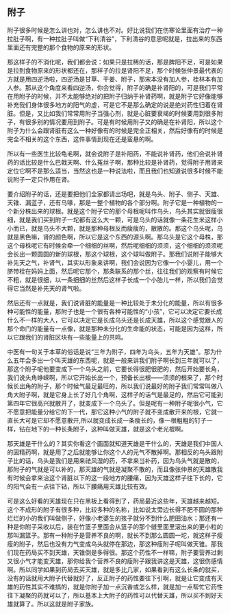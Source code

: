## 附子

附子很多时候是怎么讲也对，怎么讲也不对。好比说我们在伤寒论里面有治疗一种拉肚子啊，有一种拉肚子叫做“下利清谷”，下利清谷的意思呢就是，拉出来的东西里面还有完整的那个食物的原来的形状。

那这样子的不消化呢，我们都会说：如果只是拉稀的话，那是脾阳不足，可是如果是拉到食物原来的形状都还在，那样子的拉是肾阳不足，那个时候张仲景最代表的方就是用四逆汤啦，四逆汤是甘草、干姜、附子，那宋本没有加人参，桂林本有加人参。那从这个角度来看四逆汤，你会觉得，附子的确是补肾阳的，可是我们平常在用附子的时候，并不太能够绝对的把附子归纳于补肾药啊，就是附子它好像能够补充我们身体很多地方的阳气的虚，可是它不是那么确定的说是绝对药性归着在肾脏。但是，又比如我们常常用附子当强心剂，就是心脏要衰竭的时候要用到很多附子，有很多别的情况要用到附子。可是有时候用附子又的确是在补肾阳，所以这个附子为什么会跟肾脏有这么一种好像有的时候是完全正相关，然后好像有的时候是完全不相关的这个东西，这件事情到现在还是蛮悬的啊。

所以有一些医生比较龟毛啊，就会说附子是补阳药，不能说补肾药，他们会说补肾药的话比较是什么巴戟天啊、什么菟丝子啊，那种比较是补肾药，觉得附子用肾来定位它啊不是那么适当，当然这也是一种说法啦，而且我们也知道说很多时候不能说附子一定只作用在肾。

要介绍附子的话，还是要把他们全家都请出场吧，就是乌头、附子、侧子、天雄、天锥、漏蓝子，还有乌喙，那是一整个植物的各个部分啊。附子它是一种植物的一个新分株出来的球根。就是这个附子它的那个母根呢叫作乌头，乌头其实就很瘦很细，就是我们买到附子一坨都有这么大一颗，可是乌头的话就像一条花生米这样小小而已，就是乌头不大颗，就是那种母根反而瘦瘦的，散散的。那这个乌头呢，乌就是黑色嘛，肾的颜色啊，所以它是这个东西的源头啊。那乌头是它这个母株，那这个母株呢它有时候会牵一个细细的丝啊，然后呢细细的须须，这个细细的须须呢会长出一颗圆圆的新的球根，那这个球根，这个球叫做附子。那我们说附子能够大补先天之气，补肾气，其实以形象来讲啊，我们会说因为它像一个小婴儿，用一个脐带栓在妈妈上面，然后呢它那个，那条联系的那个丝，往往我们的观察有时候它不粗，就是很细，以一条细细的丝然后这样子长成一个小胎儿一样，所以我们会觉得它当然是补先天的肾气啦。

然后还有一点就是，我们说肾脏的能量是一种比较处于未分化的能量，所以有很多种可能性的能量，那附子也是一个很有各种可能性的“小孩”，它可以决定它要长成什么不一样的大人，它可以决定它是长成乌头还是长成天雄，所以这个感觉跟人的那个命门的能量有一点像，就是那种未分化的生命能的状态，可能是因为这样，所以它跟我们的肾脏区块有一些能量上的共鸣。

中医有一句关于本草的俗话是说“三年为附子，四年为乌头，五年为天雄”。那为什么五年会多出一个叫天雄的东西呢，就是一般来讲我们附子啊长到三年就可以了，那这个附子呢他要变成下一个乌头之前，它要长得很肥很肥的，然后开始要长角，我们说头角峥嵘啊，所以它开始长出一个，预备长出根——须须的根来了，那个时候长出角的附子，那个时候气最足最旺的，所以我们说最好的附子我们常常叫做八角大附子啊，就是它身上长了好几个角啊，这样子的话气是最足的，然后它可能到第四年它很高兴就散开了，就变成下一个乌头了。但是呢有一种附子呢很小气，它不愿意把能量分给它的下一代，那它这种小气的附子就不变成散开来的根，它就一直长大可是它却不愿意散开,所以就变成长成一条瘦长的，像一根粗粗的钉子一样，钻在地下的一种长条附子，这种叫做天雄，就是这个老光棍啊。

那天雄是干什么的？其实你看这个画面就知道天雄是干什么的，天雄是我们中国人的固精药啊，就是用了之后就能够让你这个人的元气不散掉啊。那相反的乌头跟附子比的话，乌头是我们是用来祛风湿的药，不拿来当补药，因为乌头气就是散的，那附子的气就是可以补的，那天雄的气就是凝聚不散的，而且像张仲景的天雄散我有时候会拿来治这个肾脏以下的这一段地方的腰痛，因为天雄这样子往下长的，它的阳气会有一点往下钻，所以下腰痛用天雄比较有效。

可是这么好看的天雄现在只在黑板上看得到了，药局最近这些年，天雄越来越短。这个不成形的附子有很多种，比较多种的名称，比如说太旁边长得不肥不圆的那种烂烂的小的我们叫做侧子，好像小老婆生的孩子就分不到什么肥田油水；那还有一种是你附子采收以后，装在竹篮子里面会从篮子的那个缝里面里滚出来的更小粒的那叫漏篮子。那有一种附子是营养不良的啊，就长不到那么圆圆一坨，就这样子瘦瘦的附子，然后也没有力气变成乌头就停在那边，那这种瘦附子呢叫做天锥。那我们现在药局买不到天雄，天锥倒是多得很。那这个药性不一样嘛，附子要营养过剩又很小气才能变天雄，那你给我个营养不良的瘦附子跟我讲这是天雄，这很伤感情啊。所以同学如果到药局去买天雄，就是多比几家，如果看到有这么长条的就买，没有的话就用大附子代替就好了，反正附子的药性要往下引啊，就是让它变成有天雄的药性其实不难搞的，就是你附子加一点沉香或怎么样，就是加一点帮忙它药性往下凝聚的药就可以了，所以基本上大附子的药性可以代替天雄，所以买不到好天雄就算了。所以这就是附子家族。
